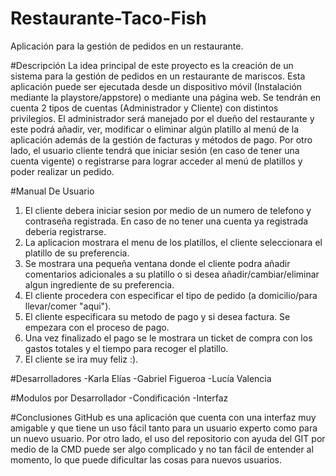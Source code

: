 # Restaurante-Taco-Fish
Aplicación para la gestión de pedidos en un restaurante.

#Descripción
La idea principal de este proyecto es la creación de un sistema para la gestión de pedidos en un restaurante de mariscos. Esta aplicación puede ser ejecutada desde un dispositivo móvil (Instalación mediante la playstore/appstore) o mediante una página web. Se tendrán en cuenta 2 tipos de cuentas (Administrador y Cliente) con distintos privilegios. El administrador será manejado por el dueño del restaurante y este podrá añadir, ver, modificar o eliminar algún platillo al menú de la aplicación además de la gestión de facturas y métodos de pago. Por otro lado, el usuario cliente tendrá que iniciar sesión (en caso de tener una cuenta vigente) o registrarse para lograr acceder al menú de platillos y poder realizar un pedido.

#Manual De Usuario
1. El cliente debera iniciar sesion por medio de un numero de telefono y contraseña registrada. En caso de no tener una cuenta ya registrada deberia registrarse.
2. La aplicacion mostrara el menu de los platillos, el cliente seleccionara el platillo de su preferencia.
3. Se mostrara una pequeña ventana donde el cliente podra añadir comentarios adicionales a su platillo o si desea añadir/cambiar/eliminar algun ingrediente de su          preferencia.
4. El cliente procedera con especificar el tipo de pedido (a domicilio/para llevar/comer "aqui").
5. El cliente especificara su metodo de pago y si desea factura. Se empezara con el proceso de pago.
6. Una vez finalizado el pago se le mostrara un ticket de compra con los gastos totales y el tiempo para recoger el platillo.
7. El cliente se ira muy feliz :).

#Desarrolladores
-Karla Elías
-Gabriel Figueroa
-Lucía Valencia

#Modulos por Desarrollador
-Condificación
-Interfaz

#Conclusiones
GitHub es una aplicación que cuenta con una interfaz muy amigable y que tiene un uso fácil tanto para un usuario experto como para un nuevo usuario. 
Por otro lado, el uso del repositorio con ayuda del GIT por medio de la CMD puede ser algo complicado y no tan fácil de entender al momento, lo que puede
dificultar las cosas para nuevos usuarios.
